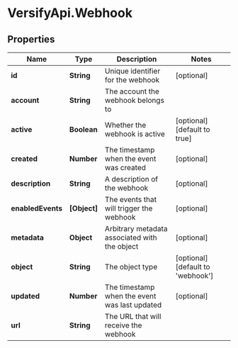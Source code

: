 # VersifyApi.Webhook

## Properties

Name | Type | Description | Notes
------------ | ------------- | ------------- | -------------
**id** | **String** | Unique identifier for the webhook | [optional] 
**account** | **String** | The account the webhook belongs to | 
**active** | **Boolean** | Whether the webhook is active | [optional] [default to true]
**created** | **Number** | The timestamp when the event was created | [optional] 
**description** | **String** | A description of the webhook | [optional] 
**enabledEvents** | **[Object]** | The events that will trigger the webhook | [optional] 
**metadata** | **Object** | Arbitrary metadata associated with the object | [optional] 
**object** | **String** | The object type | [optional] [default to &#39;webhook&#39;]
**updated** | **Number** | The timestamp when the event was last updated | [optional] 
**url** | **String** | The URL that will receive the webhook | 


